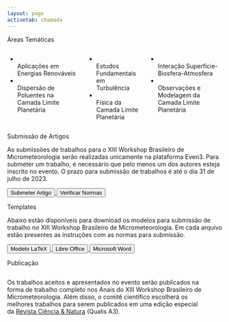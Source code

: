 ```yaml
---
layout: page
activetab: chamada
---
```


<section id="themes" class="container px-6 py-6">
  <p class="title has-text-centered has-text-weight-bold is-uppercase is-size-4">
    Áreas Temáticas
  </p>
  <div class="columns is-tablet mt-3">
    <div class="column">
      <ul id="themelist" class="has-text-centered">
        <li>
          <span class="icon has-text-primary is-large mt-4"><i class="fas fa-2x icon-flash"></i></span><br>
          <span>Aplicações em Energias Renováveis</span>
        </li>
        <li>
          <span class="icon has-text-primary is-large mt-4"><i class="fas fa-2x icon-industry"></i></span><br>
          <span>Dispersão de Poluentes na Camada Limite Planetária</span>
        </li>
      </ul>
    </div>
    <div class="column">
      <ul id="themelist" class="has-text-centered">
        <li>
          <span class="icon has-text-primary is-large mt-4"><i class="fas fa-2x icon-wind"></i></span><br>
          <span>Estudos Fundamentais em Turbulência</span>
        </li>
        <li>
          <span class="icon has-text-primary is-large mt-4"><i class="fas fa-2x icon-layers-alt"></i></span><br>
          <span>Física da Camada Limite Planetária</span>
        </li>
      </ul>
    </div>
    <div class="column">
      <ul id="themelist" class="has-text-centered">
        <li>
          <span class="icon has-text-primary is-large mt-4"><i class="fas fa-2x icon-globe"></i></span><br>
          <span>Interação Superfície-Biosfera-Atmosfera</span>
        </li>
        <li>
          <span class="icon has-text-primary is-large mt-4"><i class="fas fa-2x icon-server"></i></span><br>
          <span>Observações e Modelagem da Camada Limite Planetária</span>
        </li>
      </ul>
    </div>
  </div>
</section>

<section id="call" class="container px-6 py-6">
  <p class="title has-text-centered has-text-weight-bold is-uppercase is-size-4">
    Submissão de Artigos
  </p>
  <p class="has-text-justified">
    As submissões de trabalhos para o XIII Workshop Brasileiro de Micrometeorologia serão realizadas unicamente na plataforma Even3. Para submeter um trabalho, é necessário que pelo menos um dos autores esteja inscrito no evento. O prazo para submissão de trabalhos é até o dia 31 de julho de 2023.
  </p>
  <div class="buttons is-centered py-6">
    <a href="https://www.even3.com.br/xiiiwbmicro/" target="_blank">
      <button class="button is-primary is-rounded">
        <span>
          Submeter Artigo<br>
          <span class="icon is-large">
            <i class="fas fa-2x icon-even3"></i>
          </span>
        </span>
      </button>
    </a>
    <a href="{{ '/assets/files/normas-xiiiwbmm.pdf' | absolute_url }}" target="_blank">
      <button class="button is-primary is-outlined is-rounded">
        <span>
          Verificar Normas<br>
          <span class="icon is-large">
            <i class="fas fa-lg icon-file-import"></i>
          </span>
        </span>
      </button>
    </a>
  </div>
</section>

<section id="templates" class="container px-6 py-6">
  <p class="title has-text-centered has-text-weight-bold is-uppercase is-size-4">
    Templates
  </p>
  <p class="has-text-justified">
    Abaixo estão disponíveis para download os modelos para submissão de trabalho no XIII Workshop Brasileiro de Micrometeorologia. Em cada arquivo estão presentes as instruções com as normas para submissão.
  </p>
  <div class="buttons is-centered py-6">
    <a href="{{ '/assets/files/modelo_latex.zip' | absolute_url }}" target="_blank">
      <button class="button is-primary is-light is-rounded">
        <span>
          Modelo LaTeX<br>
          <span class="icon is-large">
            <i class="fas fa-lg icon-file-code"></i>
          </span>
        </span>
      </button>
    </a>
    <a href="{{ '/assets/files/modelo_libreoffice.odt' | absolute_url }}" target="_blank">
      <button class="button is-primary is-light is-rounded">
        <span>
          Libre Office<br>
          <span class="icon is-large">
            <i class="fas fa-lg icon-doc-text"></i>
          </span>
        </span>
      </button>
    </a>
    <a href="{{ '/assets/files/modelo_word.docx' | absolute_url }}" target="_blank">
      <button class="button is-primary is-light is-rounded">
        <span>
          Microsoft Word<br>
          <span class="icon is-large">
            <i class="fas fa-lg icon-file-word"></i>
          </span>
        </span>
      </button>
    </a>
  </div>
</section>

<section id="publication" class="container px-6 py-6">
  <p class="title has-text-centered has-text-weight-bold is-uppercase is-size-4">
    Publicação
  </p>
  <div class="columns is-tablet mt-6">
    <div class="column">
      <p class="has-text-justified">
        Os trabalhos aceitos e apresentados no evento serão publicados na forma de trabalho completo nos Anais do XIII Workshop Brasileiro de Micrometeorologia. Além disso, o comitê científico escolherá os melhores trabalhos para serem publicados em uma edição especial da <a href="https://periodicos.ufsm.br/cienciaenatura" target="_blank">Revista Ciência & Natura</a> (Qualis A3).
      </p>
    </div>
    <div class="column">
      <figure id="logoCeN" class="image my-4">
        <img src="{{ '/assets/img/logo-cen.png' | absolute_url }}">
      </figure>
    </div>
  </div>
</section>
